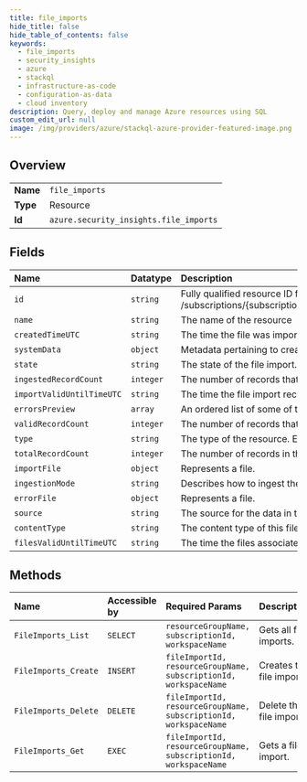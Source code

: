 ```yaml
---
title: file_imports
hide_title: false
hide_table_of_contents: false
keywords:
  - file_imports
  - security_insights
  - azure    
  - stackql
  - infrastructure-as-code
  - configuration-as-data
  - cloud inventory
description: Query, deploy and manage Azure resources using SQL
custom_edit_url: null
image: /img/providers/azure/stackql-azure-provider-featured-image.png
---
```

  
    

## Overview
<table><tbody>
<tr><td><b>Name</b></td><td><code>file_imports</code></td></tr>
<tr><td><b>Type</b></td><td>Resource</td></tr>
<tr><td><b>Id</b></td><td><code>azure.security_insights.file_imports</code></td></tr>
</tbody></table>

## Fields
| Name | Datatype | Description |
|:-----|:---------|:------------|
| `id` | `string` | Fully qualified resource ID for the resource. Ex - /subscriptions/{subscriptionId}/resourceGroups/{resourceGroupName}/providers/{resourceProviderNamespace}/{resourceType}/{resourceName} |
| `name` | `string` | The name of the resource |
| `createdTimeUTC` | `string` | The time the file was imported. |
| `systemData` | `object` | Metadata pertaining to creation and last modification of the resource. |
| `state` | `string` | The state of the file import. |
| `ingestedRecordCount` | `integer` | The number of records that have been successfully ingested. |
| `importValidUntilTimeUTC` | `string` | The time the file import record is soft deleted from the database and history. |
| `errorsPreview` | `array` | An ordered list of some of the errors that were encountered during validation. |
| `validRecordCount` | `integer` | The number of records that have passed validation. |
| `type` | `string` | The type of the resource. E.g. "Microsoft.Compute/virtualMachines" or "Microsoft.Storage/storageAccounts" |
| `totalRecordCount` | `integer` | The number of records in the file. |
| `importFile` | `object` | Represents a file. |
| `ingestionMode` | `string` | Describes how to ingest the records in the file. |
| `errorFile` | `object` | Represents a file. |
| `source` | `string` | The source for the data in the file. |
| `contentType` | `string` | The content type of this file. |
| `filesValidUntilTimeUTC` | `string` | The time the files associated with this import are deleted from the storage account. |
## Methods
| Name | Accessible by | Required Params | Description |
|:-----|:--------------|:----------------|:------------|
| `FileImports_List` | `SELECT` | `resourceGroupName, subscriptionId, workspaceName` | Gets all file imports. |
| `FileImports_Create` | `INSERT` | `fileImportId, resourceGroupName, subscriptionId, workspaceName` | Creates the file import. |
| `FileImports_Delete` | `DELETE` | `fileImportId, resourceGroupName, subscriptionId, workspaceName` | Delete the file import. |
| `FileImports_Get` | `EXEC` | `fileImportId, resourceGroupName, subscriptionId, workspaceName` | Gets a file import. |
